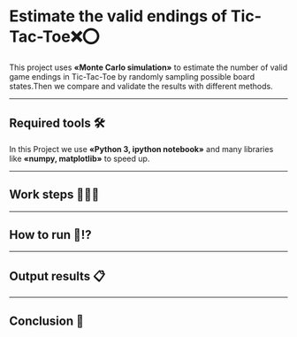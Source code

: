 # Estimate the valid endings of Tic-Tac-Toe❌⭕
This project uses **«Monte Carlo simulation»** to estimate the number of valid game endings in Tic-Tac-Toe by randomly sampling possible board states.Then we compare and validate the results with different methods.

------------------------------

## Required tools 🛠
In this Project we use **«Python 3, ipython notebook»** and many libraries like **«numpy, matplotlib»** to speed up.

------------------------------

## Work steps 📌👨‍💻

------------------------------

## How to run 🤔⁉

------------------------------

## Output results 📋

------------------------------

## Conclusion 🧐



